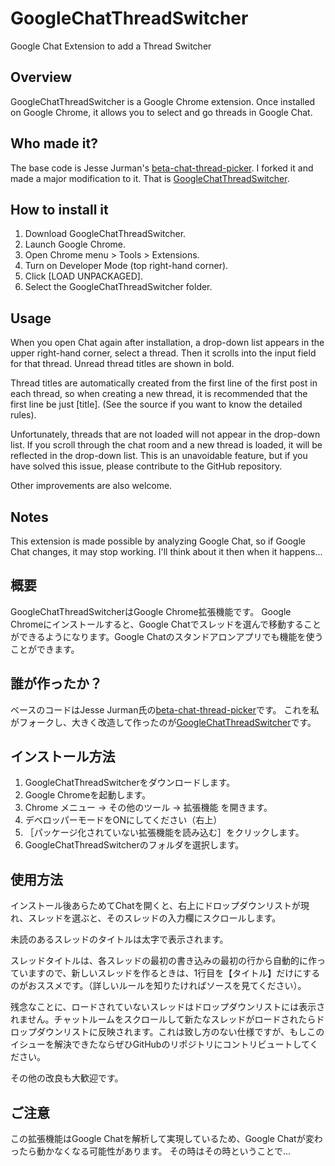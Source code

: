 # GoogleChatThreadSwitcher
Google Chat Extension to add a Thread Switcher

## Overview
GoogleChatThreadSwitcher is a Google Chrome extension.
Once installed on Google Chrome, it allows you to select and go threads in Google Chat.

## Who made it?
The base code is Jesse Jurman's [beta-chat-thread-picker](https://github.com/JRJurman/beta-chat-thread-picker).
I forked it and made a major modification to it.
That is [GoogleChatThreadSwitcher](https://github.com/itagagaki/GoogleChatThreadSwitcher).

## How to install it
1. Download GoogleChatThreadSwitcher.
2. Launch Google Chrome.
3. Open Chrome menu > Tools > Extensions.
4. Turn on Developer Mode (top right-hand corner).
5. Click [LOAD UNPACKAGED].
6. Select the GoogleChatThreadSwitcher folder.

## Usage
When you open Chat again after installation, a drop-down list appears in the upper right-hand corner, select a thread. Then it scrolls into the input field for that thread.
Unread thread titles are shown in bold.

Thread titles are automatically created from the first line of the first post in each thread, so when creating a new thread, it is recommended that the first line be just [title]. (See the source if you want to know the detailed rules).

Unfortunately, threads that are not loaded will not appear in the drop-down list. If you scroll through the chat room and a new thread is loaded, it will be reflected in the drop-down list. This is an unavoidable feature, but if you have solved this issue, please contribute to the GitHub repository.

Other improvements are also welcome.

## Notes
This extension is made possible by analyzing Google Chat, so if Google Chat changes, it may stop working.
I'll think about it then when it happens...

## 概要
GoogleChatThreadSwitcherはGoogle Chrome拡張機能です。
Google Chromeにインストールすると、Google Chatでスレッドを選んで移動することができるようになります。Google Chatのスタンドアロンアプリでも機能を使うことができます。

## 誰が作ったか？
ベースのコードはJesse Jurman氏の[beta-chat-thread-picker](https://github.com/JRJurman/beta-chat-thread-picker)です。
これを私がフォークし、大きく改造して作ったのが[GoogleChatThreadSwitcher](https://github.com/itagagaki/GoogleChatThreadSwitcher)です。

## インストール方法
1. GoogleChatThreadSwitcherをダウンロードします。
2. Google Chromeを起動します。
3. Chrome メニュー → その他のツール → 拡張機能 を開きます。
4. デベロッパーモードをONにしてください（右上）
5. ［パッケージ化されていない拡張機能を読み込む］をクリックします。
6. GoogleChatThreadSwitcherのフォルダを選択します。

## 使用方法
インストール後あらためてChatを開くと、右上にドロップダウンリストが現れ、スレッドを選ぶと、そのスレッドの入力欄にスクロールします。

未読のあるスレッドのタイトルは太字で表示されます。

スレッドタイトルは、各スレッドの最初の書き込みの最初の行から自動的に作っていますので、新しいスレッドを作るときは、1行目を【タイトル】だけにするのがおススメです。（詳しいルールを知りたければソースを見てください）。

残念なことに、ロードされていないスレッドはドロップダウンリストには表示されません。チャットルームをスクロールして新たなスレッドがロードされたらドロップダウンリストに反映されます。これは致し方のない仕様ですが、もしこのイシューを解決できたならぜひGitHubのリポジトリにコントリビュートしてください。

その他の改良も大歓迎です。

## ご注意
この拡張機能はGoogle Chatを解析して実現しているため、Google Chatが変わったら動かなくなる可能性があります。
その時はその時ということで…

